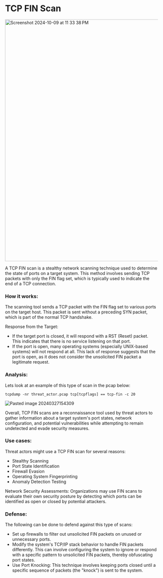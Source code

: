 # TCP FIN Scan

<img width="794" alt="Screenshot 2024-10-09 at 11 33 38 PM" src="https://github.com/user-attachments/assets/887ebd25-cf08-4350-b170-f37654b2661f">

A TCP FIN scan is a stealthy network scanning technique used to determine the state of ports on a target system. This method involves sending TCP packets with only the FIN flag set, which is typically used to indicate the end of a TCP connection. 

### How it works:

The scanning tool sends a TCP packet with the FIN flag set to various ports on the target host. This packet is sent without a preceding SYN packet, which is part of the normal TCP handshake.

Response from the Target:

+ If the target port is closed, it will respond with a RST (Reset) packet. This indicates that there is no service listening on that port.
+ If the port is open, many operating systems (especially UNIX-based systems) will not respond at all. This lack of response suggests that the port is open, as it does not consider the unsolicited FIN packet a legitimate request.

### Analysis:

Lets look at an example of this type of scan in the pcap below:

```
tcpdump -nr threat_actor.pcap tcp[tcpflags] == tcp-fin -c 20
```

![Pasted image 20240327154309](https://github.com/lm3nitro/Projects/assets/55665256/1895a7b0-0a00-432a-badb-3eae4205eecf)

Overall, TCP FIN scans are a reconnaissance tool used by threat actors to gather information about a target system's port states, network configuration, and potential vulnerabilities while attempting to remain undetected and evade security measures.

### Use cases:
Threat actors might use a TCP FIN scan for several reasons:

+ Stealthy Scanning
+ Port State Identification
+ Firewall Evasion
+ Operating System Fingerprinting
+ Anomaly Detection Testing

Network Security Assessments: Organizations may use FIN scans to evaluate their own security posture by detecting which ports can be identified as open or closed by potential attackers.

### Defense:

The following can be done to defend against this type of scans:

+ Set up firewalls to filter out unsolicited FIN packets on unused or unnecessary ports.
+ Modify the system's TCP/IP stack behavior to handle FIN packets differently. This can involve configuring the system to ignore or respond with a specific pattern to unsolicited FIN packets, thereby obfuscating port states.
+ Use Port Knocking: This technique involves keeping ports closed until a specific sequence of packets (the "knock") is sent to the system.

